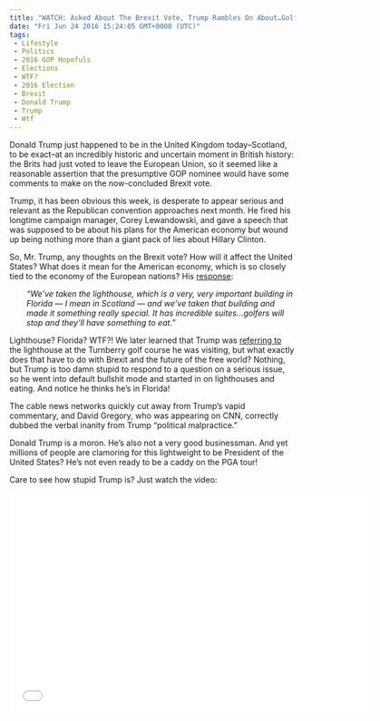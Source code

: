 ```yaml
---
title: "WATCH: Asked About The Brexit Vote, Trump Rambles On About…Golf?!"
date: "Fri Jun 24 2016 15:24:05 GMT+0000 (UTC)"
tags: 
 - Lifestyle
 - Politics
 - 2016 GOP Hopefuls
 - Elections
 - WTF?
 - 2016 Election
 - Brexit
 - Donald Trump
 - Trump
 - Wtf
---
```

<p><!--OffDef--></p><p><!--Ads1--></p><p>Donald Trump just happened to be in the United Kingdom today&#x2013;Scotland, to be exact&#x2013;at an incredibly historic and uncertain moment in British history: the Brits had just voted to leave the European Union, so it seemed like a reasonable assertion that the presumptive GOP nominee would have some comments to make on the now-concluded Brexit vote.</p><p>Trump, it has been obvious this week, is desperate to appear serious and relevant as the Republican convention approaches next month. He fired his longtime campaign manager, Corey Lewandowski, and gave a speech that was supposed to be about his plans for the American economy but wound up being nothing more than a giant pack of lies about Hillary Clinton.</p><p>So, Mr. Trump, any thoughts on the Brexit vote? How will it affect the United States? What does it mean for the American economy, which is so closely tied to the economy of the European nations? His <a href="http://www.mediaite.com/online/donald-trump-gives-bizarre-rambling-scotland-speech-all-about-his-golf-courses-and-suites/" onclick="__gaTracker(&apos;send&apos;, &apos;event&apos;, &apos;outbound-article&apos;, &apos;http://www.mediaite.com/online/donald-trump-gives-bizarre-rambling-scotland-speech-all-about-his-golf-courses-and-suites/&apos;, &apos;response&apos;);" target="_blank">response</a>:</p><p style="padding-left: 30px;"><em>&#x201C;We&#x2019;ve taken the lighthouse, which is a very, very important building in Florida &#x2014; I mean in Scotland &#x2014; and we&#x2019;ve taken that building and made it something really special. It has incredible suites&#x2026;golfers will stop and they&#x2019;ll have something to eat.&#x201D;</em></p><p>Lighthouse? Florida? WTF?! We later learned that Trump was <a href="http://www.mediaite.com/online/donald-trump-gives-bizarre-rambling-scotland-speech-all-about-his-golf-courses-and-suites/" onclick="__gaTracker(&apos;send&apos;, &apos;event&apos;, &apos;outbound-article&apos;, &apos;http://www.mediaite.com/online/donald-trump-gives-bizarre-rambling-scotland-speech-all-about-his-golf-courses-and-suites/&apos;, &apos;referring to&apos;);" target="_blank">referring to</a> the lighthouse at the Turnberry golf course he was visiting, but what exactly does that have to do with Brexit and the future of the free world? Nothing, but Trump is too damn stupid to respond to a question on a serious issue, so he went into default bullshit mode and started in on lighthouses and eating. And notice he thinks he&#x2019;s in Florida!</p><p>The cable news networks quickly cut away from Trump&#x2019;s vapid commentary, and David Gregory, who was appearing on CNN, correctly dubbed the verbal inanity from Trump &#x201C;political malpractice.&#x201D;</p><p>Donald Trump is a moron. He&#x2019;s also not a very good businessman. And yet millions of people are clamoring for this lightweight to be President of the United States? He&#x2019;s not even ready to be a caddy on the PGA tour!</p><p>Care to see how stupid Trump is? Just watch the video:</p><p><!--Ads2--></p><p><span class="embed-youtube" style="text-align:center; display: block;"><iframe class="youtube-player" type="text/html" width="640" height="390" src="//www.youtube.com/embed/J7QK2cny_Bc?version=3&amp;rel=1&amp;fs=1&amp;autohide=2&amp;showsearch=0&amp;showinfo=1&amp;iv_load_policy=1&amp;wmode=transparent" allowfullscreen="true" style="border:0;"></iframe></span></p>